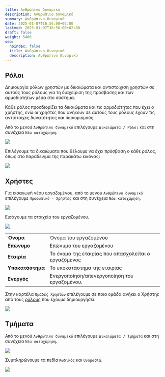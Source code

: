```yaml
---
title: Ανθρώπινο δυναμικό
description: Ανθρώπινο δυναμικό
summary: Ανθρώπινο δυναμικό
date: 2025-01-07T16:56:00+02:00
lastmod: 2025-01-07T16:56:00+02:00
draft: false
weight: 5400
seo:
  noindex: false
  title: Ανθρώπινο δυναμικό
  description: Ανθρώπινο δυναμικό
---
```


## Ρόλοι

Δημιουργία ρόλων χρηστών με δικαιώματα και αντιστοίχιση χρηστών σε αυτούς τους ρόλους για τη διαχείριση της πρόσβασης και των αρμοδιοτήτων μέσα στο σύστημα.

Κάθε ρόλος προσδιορίζει τα δικαιώματα και τις αρμοδιότητες που έχει ο χρήστης, ενώ οι χρήστες που ανήκουν σε αυτούς τους ρόλους έχουν τις αντίστοιχες δυνατότητες και περιορισμούς.

Από το μενού `Ανθρώπινο δυναμικό` επιλέγουμε `Δικαιώματα / Ρόλοι` και στη συνέχεια `Νέα καταχώρηση`.

![](/images/roles.jpg)

Επιλέγουμε τα δικαιώματα που θέλουμε να έχει πρόσβαση ο κάθε ρόλος, όπως στο παράδειγμα της παρακάτω εικόνας:

![](/images/role.jpg)

## Χρήστες

Για εισαγωγή νέου εργαζομένου, από το μενού `Ανθρώπινο δυναμικό` επιλέγουμε `Προσωπικό - Χρήστες` και στη συνέχεια `Νέα καταχώρηση`.

![](/images/users.jpg)

Εισάγουμε τα στοιχεία του εργαζομένου.

![](/images/add-user.jpg)

|                  |                                                      |
| ---------------- | ---------------------------------------------------- |
| **Όνομα**        | Όνομα του εργαζομένου                                |
| **Επώνυμο**      | Επώνυμο του εργαζομένου                              |
| **Εταιρία**      | Το όνομα της εταιρίας που απασχολείται ο εργαζόμενος |
| **Υποκατάστημα** | Το υποκατάστημα της εταιρίας                         |
| **Ενεργός**      | Ενεργοποίηση/απενεργοποίηση του εργαζομένου.         |

Στην καρτέλα `Ομάδες Χρηστών` επιλέγουμε σε ποια ομάδα ανήκει ο Χρήστης από τους [ρόλους](#ρόλοι) που έχουμε δημιουργήσει.

![](/images/user-role.jpg)

## Τμήματα

Από το μενού `Ανθρώπινο δυναμικό` επιλέγουμε `Δικαιώματα / Τμήματα` και στη συνέχεια `Νέα καταχώρηση`.

![](/images/tmimata-001.jpg)

Συμπληρώνουμε τα πεδία `Κωδικός` και `Ονομασία`.

![](/images/tmimata-002.jpg)
